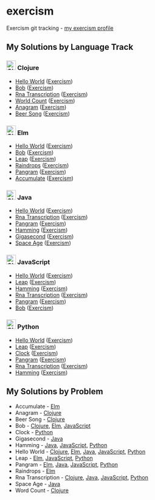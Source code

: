 # exercism
Exercism git tracking - [my exercism profile](http://exercism.io/BenBarrett89)

## My Solutions by Language Track
### <img src="http://exercism.io/tracks/clojure/icon" alt="Clojure" width="25" height="25"> Clojure
* [Hello World](clojure/hello-world/src/hello_world.clj) ([Exercism](http://exercism.io/exercises/cbe604c4c8df412199c841b99ebb8f57))
* [Bob](clojure/bob/src/bob.clj) ([Exercism](http://exercism.io/exercises/95763522a7444d5eb85e44a7b8024d47))
* [Rna Transcription](clojure/rna-transcription/src/rna_transcription.clj) ([Exercism](http://exercism.io/exercises/9e5b7cda40a64706b3955010656e9fd5))
* [World Count](clojure/word-count/src/word_count.clj) ([Exercism](http://exercism.io/exercises/ac3ea3998402499e805f3bd596744a8a))
* [Anagram](clojure/anagram/src/anagram.clj) ([Exercism](http://exercism.io/exercises/27ac515367854e1288ce89478a953fa6))
* [Beer Song](clojure/beer-song/src/beer_song.clj) ([Exercism](http://exercism.io/exercises/dd13bd4ce5c2441081707a16cab9a50a))

### <img src="http://exercism.io/tracks/elm/icon" alt="Clojure" width="25" height="25"> Elm
* [Hello World](elm/hello-world/HelloWorld.elm) ([Exercism](http://exercism.io/exercises/3b16987ed0534b03806bab79a63852ad))
* [Bob](elm/bob/Bob.elm) ([Exercism](http://exercism.io/exercises/c466ee95a2884161930a76e4af22336d))
* [Leap](elm/leap/Leap.elm) ([Exercism](http://exercism.io/exercises/71bb2c4e44d04e1caacf0314393b89ff))
* [Raindrops](elm/raindrops/Raindrops.elm) ([Exercism](http://exercism.io/exercises/2b17e97f826e4365b3d09131c0e9f27f))
* [Pangram](elm/pangram/Pangram.elm) ([Exercism](http://exercism.io/exercises/31665d4a97244735b15cfda757c634a0))
* [Accumulate](elm/accumulate/Accumulate.elm) ([Exercism](http://exercism.io/exercises/8298f3c8727c468cafc75a64caa0e08d))

### <img src="http://exercism.io/tracks/java/icon" alt="Clojure" width="25" height="25"> Java
* [Hello World](java/hello-world/src/main/java/HelloWorld.java) ([Exercism](http://exercism.io/exercises/79f7f96b14c54c77bf30865227d6cdcc))
* [Rna Transcription](java/rna-transcription/src/main/java/RnaTranscription.java) ([Exercism](http://exercism.io/exercises/f4d4e13412b546fb9cdcf74dccee1525))
* [Pangram](java/pangram/src/main/java/PangramChecker.java) ([Exercism](http://exercism.io/exercises/1b1ab0294c224720b1a60346ad6085bf))
* [Hamming](java/hamming/src/main/java/Hamming.java) ([Exercism](http://exercism.io/exercises/93470d47782a4b20a0d13b1d57326dac))
* [Gigasecond](java/gigasecond/src/main/java/Gigasecond.java) ([Exercism](http://exercism.io/exercises/e04df0e5236a436d948ee61defab9f50))
* [Space Age](java/gigasecond/src/main/java/SpaceAge.java) ([Exercism]())

### <img src="http://exercism.io/tracks/javascript/icon" alt="Clojure" width="25" height="25"> JavaScript
* [Hello World](javascript/hello-world/hello-world.js) ([Exercism](http://exercism.io/exercises/de474fb30de443e6a9d202aea8c94e1c))
* [Leap](javascript/leap/leap.js) ([Exercism](http://exercism.io/exercises/4332c588afd344eaa8dabc08be4fd680))
* [Hamming](javascript/hamming/hamming.js) ([Exercism](http://exercism.io/exercises/4a3712a13679495799a5b996ead037a2))
* [Rna Transcription](javascript/rna-transcription/rna-transcription.js) ([Exercism](http://exercism.io/exercises/f99f2f7b60d140f38d34c76a4def397f))
* [Pangram](javascript/pangram/pangram.js) ([Exercism](http://exercism.io/exercises/40b460ef15854b21a9196fa54da093ec))
* [Bob](javascript/bob/bob.js) ([Exercism](http://exercism.io/exercises/9ef2cfebeea247018c5bdaa2b48d69d7))

### <img src="http://exercism.io/tracks/python/icon" alt="Clojure" width="25" height="25"> Python
* [Hello World](python/hello-world/hello_world.py) ([Exercism](http://exercism.io/exercises/c57b211450fd4cfc995a6eac88e6457f))
* [Leap](python/leap/leap.py) ([Exercism](http://exercism.io/exercises/8b825ac53c3748f8955f4c857487250e))
* [Clock](python/clock/clock.py) ([Exercism](http://exercism.io/exercises/08602384a12a4e67bf9a323eb4fc1b3c))
* [Pangram](python/pangram/pangram.py) ([Exercism](http://exercism.io/exercises/2598fecd951a4e2e921a608ad9401a42))
* [Rna Transcription](python/rna-transcription/rna_transcription.py) ([Exercism](http://exercism.io/exercises/b3891856596d437790f4c25f3668179c))
* [Hamming](python/hamming/hamming.py) ([Exercism](http://exercism.io/exercises/028563f46a1041e6acacb58da32a4646))

## My Solutions by Problem
* Accumulate - [Elm](elm/accumulate/Accumulate.elm)
* Anagram - [Clojure](clojure/anagram/src/anagram.clj)
* Beer Song - [Clojure](clojure/beer-song/src/beer_song.clj)
* Bob - [Clojure](clojure/bob/src/bob.clj), [Elm](elm/bob/Bob.elm), [JavaScript](javascript/bob/bob.js)
* Clock - [Python](python/clock/clock.py)
* Gigasecond - [Java](java/gigasecond/src/main/java/Gigasecond.java)
* Hamming - [Java](java/hamming/src/main/java/Hamming.java), [JavaScript](javascript/hamming/hamming.js), [Python](python/hamming/hamming.py)
* Hello World - [Clojure](clojure/hello-world/src/hello_world.clj), [Elm](elm/hello-world/HelloWorld.elm), [Java](java/hello-world/src/main/java/HelloWorld.java), [JavaScript](javascript/hello-world/hello-world.js), [Python](python/hello-world/hello_world.py)
* Leap - [Elm](elm/leap/Leap.elm), [JavaScript](javascript/leap/leap.js), [Python](python/leap/leap.py)
* Pangram - [Elm](elm/pangram/Pangram.elm), [Java](java/pangram/src/main/java/PangramChecker.java), [JavaScript](javascript/pangram/pangram.js), [Python](python/pangram/pangram.py)
* Raindrops - [Elm](elm/raindrops/Raindrops.elm)
* Rna Transcription - [Clojure](clojure/rna-transcription/src/rna_transcription.clj), [Java](java/rna-transcription/src/main/java/RnaTranscription.java), [JavaScript](javascript/rna-transcription/rna-transcription.js), [Python](python/rna-transcription/rna_transcription.py)
* Space Age - [Java](java/gigasecond/src/main/java/SpaceAge.java)
* Word Count - [Clojure](clojure/word-count/src/word_count.clj)
